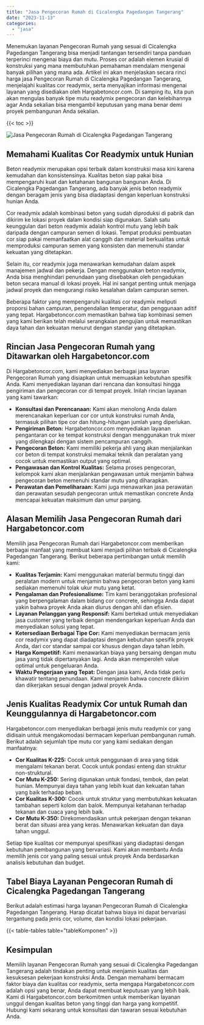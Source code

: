 ```yaml
---
title: "Jasa Pengecoran Rumah di Cicalengka Pagedangan Tangerang"
date: "2023-11-13"
categories: 
  - "jasa"
---
```



Menemukan layanan Pengecoran Rumah yang sesuai di Cicalengka Pagedangan Tangerang bisa menjadi tantangan tersendiri tanpa panduan terperinci mengenai biaya dan mutu. Proses cor adalah elemen krusial di konstruksi yang mana membutuhkan pemahaman mendalam mengenai banyak pilihan yang mana ada. Artikel ini akan menjelaskan secara rinci harga jasa Pengecoran Rumah di Cicalengka Pagedangan Tangerang, menjelajahi kualitas cor readymix, serta menyajikan informasi mengenai layanan yang disediakan oleh Hargabetoncor.com. Di samping itu, kita pun akan mengulas banyak tipe mutu readymix pengecoran dan kelebihannya agar Anda sekalian bisa mengambil keputusan yang mana benar demi proyek pembangunan Anda sekalian.

{{< toc >}}

![Jasa Pengecoran Rumah di Cicalengka Pagedangan Tangerang](https://hargareadymixid.github.io/hbc/readymix-hbc%20(45).png)

## Memahami Kualitas Cor Readymix untuk Hunian

Beton readymix merupakan opsi terbaik dalam konstruksi masa kini karena kemudahan dan konsistensinya. Kualitas beton siap pakai bisa mempengaruhi kuat dan ketahanan bangunan bangunan Anda. Di Cicalengka Pagedangan Tangerang, ada banyak jenis beton readymix dengan beragam jenis yang bisa diadaptasi dengan keperluan konstruksi hunian Anda.

Cor readymix adalah kombinasi beton yang sudah diproduksi di pabrik dan dikirim ke lokasi proyek dalam kondisi siap digunakan. Salah satu keunggulan dari beton readymix adalah kontrol mutu yang lebih baik daripada dengan campuran semen di lokasi. Tempat produksi pembuatan cor siap pakai memanfaatkan alat canggih dan material berkualitas untuk memproduksi campuran semen yang konsisten dan memenuhi standar kekuatan yang ditetapkan.

Selain itu, cor readymix juga menawarkan kemudahan dalam aspek manajemen jadwal dan pekerja. Dengan menggunakan beton readymix, Anda bisa menghindari penundaan yang disebabkan oleh pengadukan beton secara manual di lokasi proyek. Hal ini sangat penting untuk menjaga jadwal proyek dan mengurangi risiko kesalahan dalam campuran semen.

Beberapa faktor yang mempengaruhi kualitas cor readymix meliputi proporsi bahan campuran, pengendalian temperatur, dan penggunaan aditif yang tepat. Hargabetoncor.com memastikan bahwa tiap kombinasi semen yang kami berikan telah melalui serangkaian pengujian untuk memastikan daya tahan dan kekuatan menurut dengan standar yang ditetapkan.

## Rincian Jasa Pengecoran Rumah yang Ditawarkan oleh Hargabetoncor.com

Di Hargabetoncor.com, kami menyediakan berbagai jasa layanan Pengecoran Rumah yang disiapkan untuk memuaskan kebutuhan spesifik Anda. Kami menyediakan layanan dari rencana dan konsultasi hingga pengiriman dan pengecoran cor di tempat proyek. Inilah rincian layanan yang kami tawarkan:

- **Konsultasi dan Perencanaan:** Kami akan menolong Anda dalam merencanakan keperluan cor cor untuk konstruksi rumah Anda, termasuk pilihan tipe cor dan hitung-hitungan jumlah yang diperlukan.
- **Pengiriman Beton:** Hargabetoncor.com menyediakan layanan pengantaran cor ke tempat konstruksi dengan menggunakan truk mixer yang dilengkapi dengan sistem pencampuran canggih.
- **Pengecoran Beton:** Kami memiliki pekerja ahli yang akan menjalankan cor beton di tempat konstruksi memakai teknik dan peralatan yang cocok untuk memastikan output yang optimal.
- **Pengawasan dan Kontrol Kualitas:** Selama proses pengecoran, kelompok kami akan menjalankan pengawasan untuk menjamin bahwa pengecoran beton memenuhi standar mutu yang diharapkan.
- **Perawatan dan Pemeliharaan:** Kami juga menawarkan jasa perawatan dan perawatan sesudah pengecoran untuk memastikan concrete Anda mencapai kekuatan maksimum dan umur panjang.

## Alasan Memilih Jasa Pengecoran Rumah dari Hargabetoncor.com

Memilih jasa Pengecoran Rumah dari Hargabetoncor.com memberikan berbagai manfaat yang membuat kami menjadi pilihan terbaik di Cicalengka Pagedangan Tangerang. Berikut beberapa pertimbangan untuk memilih kami:

- **Kualitas Terjamin:** Kami menggunakan material bermutu tinggi dan peralatan modern untuk menjamin bahwa pengecoran beton yang kami sediakan memenuhi tolak ukur mutu yang ketat.
- **Pengalaman dan Profesionalisme:** Tim kami beranggotakan profesional yang berpengalaman dalam bidang cor concrete, sehingga Anda dapat yakin bahwa proyek Anda akan diurus dengan ahli dan efisien.
- **Layanan Pelanggan yang Responsif:** Kami bertekad untuk menyediakan jasa customer yang terbaik dengan mendengarkan keperluan Anda dan menyediakan solusi yang tepat.
- **Ketersediaan Berbagai Tipe Cor:** Kami menyediakan bermacam jenis cor readymix yang dapat diadaptasi dengan kebutuhan spesifik proyek Anda, dari cor standar sampai cor khusus dengan daya tahan lebih.
- **Harga Kompetitif:** Kami menawarkan biaya yang bersaing dengan mutu jasa yang tidak dipertanyakan lagi. Anda akan memperoleh value optimal untuk pengeluaran Anda.
- **Waktu Pengerjaan yang Tepat:** Dengan jasa kami, Anda tidak perlu khawatir tentang penundaan. Kami menjamin bahwa concrete dikirim dan dikerjakan sesuai dengan jadwal proyek Anda.

## Jenis Kualitas Readymix Cor untuk Rumah dan Keunggulannya di Hargabetoncor.com

Hargabetoncor.com menyediakan berbagai jenis mutu readymix cor yang didisain untuk mengakomodasi bermacam keperluan pembangunan rumah. Berikut adalah sejumlah tipe mutu cor yang kami sediakan dengan manfaatnya:

- **Cor Kualitas K-225:** Cocok untuk penggunaan di area yang tidak mengalami tekanan berat. Cocok untuk pondasi enteng dan struktur non-struktural.
- **Cor Mutu K-250:** Sering digunakan untuk fondasi, tembok, dan pelat hunian. Mempunyai daya tahan yang lebih kuat dan kekuatan tahan yang baik terhadap beban.
- **Cor Kualitas K-300:** Cocok untuk struktur yang membutuhkan kekuatan tambahan seperti kolom dan balok. Mempunyai ketahanan terhadap tekanan dan cuaca yang lebih baik.
- **Cor Mutu K-350:** Direkomendasikan untuk pekerjaan dengan tekanan berat dan situasi area yang keras. Menawarkan kekuatan dan daya tahan unggul.

Setiap tipe kualitas cor mempunyai spesifikasi yang diadaptasi dengan kebutuhan pembangunan yang bervariasi. Kami akan membantu Anda memilih jenis cor yang paling sesuai untuk proyek Anda berdasarkan analisis kebutuhan dan budget.

## Tabel Biaya Layanan Pengecoran Rumah di Cicalengka Pagedangan Tangerang

Berikut adalah estimasi harga layanan Pengecoran Rumah di Cicalengka Pagedangan Tangerang. Harap dicatat bahwa biaya ini dapat bervariasi tergantung pada jenis cor, volume, dan kondisi lokasi pekerjaan.

{{< table-tables table="tableKomponen" >}}

## Kesimpulan

Memilih layanan Pengecoran Rumah yang sesuai di Cicalengka Pagedangan Tangerang adalah tindakan penting untuk menjamin kualitas dan kesuksesan pekerjaan konstruksi Anda. Dengan memahami bermacam faktor biaya dan kualitas cor readymix, serta mengapa Hargabetoncor.com adalah opsi yang benar, Anda dapat membuat keputusan yang lebih baik. Kami di Hargabetoncor.com berkomitmen untuk memberikan layanan unggul dengan kualitas beton yang tinggi dan harga yang kompetitif. Hubungi kami sekarang untuk konsultasi dan tawaran sesuai kebutuhan Anda.
